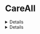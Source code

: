 # CareAll
<details>
### CareAll - Retired folks make themselves available for care &amp; young can earn by taking care.
* #### Caregiving will be next big industry.
* #### In this application elders can make themselves available for care & allocate funds for that.
* #### Young folks can earn money monthly by choosing oldies to take care of. But, adult needs to approve the young who they trust to take care of them.
* #### Both types of users have reviews & rating.
* #### There is a limit of 4 elders per young to take care of.
</details>
<details>
### Class Diagram
![class diagram](https://github.com/harshitkumawat/CareAll/blob/master/Screenshot%20from%202020-01-03%2023-18-12.png)
</details>
